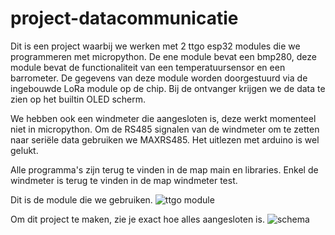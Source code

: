 # project-datacommunicatie
Dit is een project waarbij we werken met 2 ttgo esp32 modules die we programmeren met micropython.
De ene module bevat een bmp280, deze module bevat de functionaliteit van een temperatuursensor en een barrometer.
De gegevens van deze module worden doorgestuurd via de ingebouwde LoRa module op de chip.
Bij de ontvanger krijgen we de data te zien op het builtin OLED scherm.

We hebben ook een windmeter die aangesloten is, deze werkt momenteel niet in micropython.
Om de RS485 signalen van de windmeter om te zetten naar seriële data gebruiken we MAXRS485.
Het uitlezen met arduino is wel gelukt.

Alle programma's zijn terug te vinden in de map main en libraries.
Enkel de windmeter is terug te vinden in de map windmeter test.

Dit is de module die we gebruiken.
![ttgo module](https://user-images.githubusercontent.com/101976886/159165997-53bbe0ab-8899-488d-afb9-a97aff89f193.jpg)

Om dit project te maken, zie je exact hoe alles aangesloten is.
![schema](https://user-images.githubusercontent.com/101976886/159168420-c9ce6742-8636-4b8e-84d3-77c44e850bb1.png)
